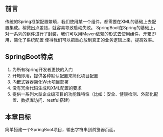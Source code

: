 ## 前言
传统的Spring框架配置繁琐，我们使用某一个组件，都需要在XML的基础上去配置集成。稍微出点差错，就容易导致启动失败。
SpringBoot在Spring的基础上，对一系列的组件进行了封装，我们可以用Maven依赖的形式去使用组件，开箱即用，简化了系统配置
使得我们可以把重心放到真正的业务逻辑上来，提高效率。

## SpringBoot特点
1. 为所有Spring开发者更快的入门
2. 开箱即用，提供各种默认配置来简化项目配置
3. 内嵌式容器简化Web项目部署
4. 没有冗余代码生成和XML配置的要求
5. 提供一系列大型企业级项目的功能性特性（比如：安全、健康检测、外部化配置、数据库访问、restful搭建）

## 本章目标
简单搭建一个SpringBoot项目，输出字符串到浏览器页面。